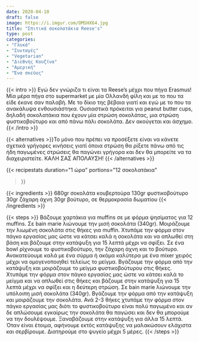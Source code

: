 ```yaml
---
date: 2020-04-10
draft: false
image: https://i.imgur.com/OMSHX64.jpg
title: "Σπιτικά σοκολατάκια Reese's"
type: post
categories:
- "Γλυκά"
- "Συνταγές"
- "Vegetarian"
- "Διεθνής Κουζίνα"
- "Αμερική"
- "Ένα σκεύος"
---
```


{{< intro >}}
Εγώ δεν γνώριζα τι είναι τα Reese’s μέχρι που πήγα Erasmus! Μία μέρα πήγα στο supermarket με μία Ολλανδή φίλη και με το που τα είδε έκανε σαν παλαβή. Με το δίκιο της βέβαια γιατί και εγώ με το που τα ανακάλυψα ενθουσιάστηκα.
Ουσιαστικά πρόκειται για peanut butter cups, δηλαδή σοκολατάκια που έχουν μία στρώση σοκολάτας, μια στρώση φυστικοβούτυρο και από πάνω πάλι σοκολάτα. Δεν ακούγεται και άσχημο.
{{< /intro >}}

{{< alternatives >}}Το μόνο που πρέπει να προσέξετε είναι να κάνετε σχετικά γρήγορες κινήσεις γιατί όποια στρώση θα ρίξετε πάνω από τις ήδη παγωμένες στρώσεις θα παγώνει γρήγορα και δεν θα μπορείτε να τα διαχειριστείτε. ΚΑΛΗ ΣΑΣ ΑΠΟΛΑΥΣΗ!
{{< /alternatives >}}

{{< recipestats 
    duration="1 ώρα"
    portions="12 σοκολατάκια"
>}}

{{< ingredients >}} 
680gr σοκολάτα κουβερτούρα
130gr φυστικοβούτυρο
30gr ζάχαρη άχνη
30gr βούτυρο, σε θερμοκρασία δωματίου
{{< /ingredients >}}

{{< steps >}}
Βάζουμε χαρτάκια για muffins σε με φόρμα ψησίματος για 12 muffins.
Σε bain marie λιώνουμε την μισή σοκολάτα (340gr).
Μοιράζουμε την λιωμένη σοκολάτα στις θήκες για muffin. Χτυπάμε την φόρμα στον πάγκο εργασίας μας ώστε να κάτσει καλά η σοκολάτα και να απλωθεί στη βάση και βάζουμε στην κατάψυξη για 15 λεπτά μέχρι να σφίξει.
Σε ένα bowl ρίχνουμε το φυστικοβούτυρο, την ζάχαρη άχνη και το βούτυρο. Ανακατεύουμε καλά με ένα σύρμα ή ακόμα καλύτερα με ένα mixer χειρός μέχρι να ομογενοποιηθεί τελείως το μείγμα.
Βγάζουμε την φόρμα από την κατάψυξη και μοιράζουμε το μείγμα φυστικοβούτυρου στις θήκες. Χτυπάμε την φόρμα στον πάγκο εργασίας μας ώστε να κάτσει καλά το μείγμα και να απλωθεί στις θήκες και βάζουμε στην κατάψυξη για 15 λεπτά μέχρι να σφίξει και η δεύτερη στρώση.
Σε bain marie λιώνουμε την υπόλοιπη μισή σοκολάτα (340gr).
Βγάζουμε την φόρμα από την κατάψυξη και μοιράζουμε την σοκολάτα. Ανά 2-3 θήκες χτυπάμε την φόρμα στον πάγκο εργασίας μας διότι το φυστικοβούτυρο είναι πολύ παγωμένο και αν δε απλώσουμε εγκαίρως την σοκολάτα θα παγώσει και δεν θα μπορούμε να την δουλέψουμε.
Ξαναβάζουμε στην κατάψυξη για άλλα 15 λεπτά.
Όταν είναι έτοιμα, αφήνουμε εκτός κατάψυξης να μαλακώσουν ελάχιστα και σερβίρουμε. Διατηρούμε στο ψυγείο μέχρι 5 μέρες.
{{< /steps >}}